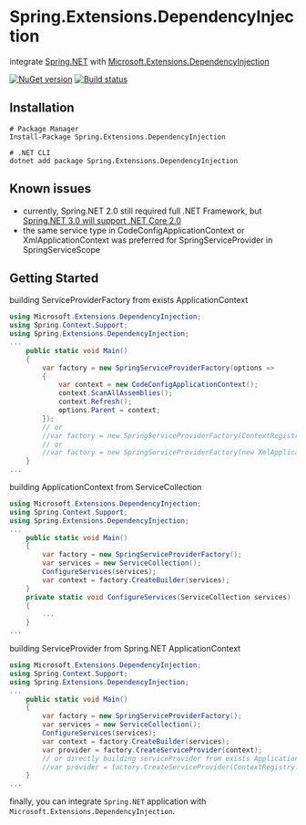 # Spring.Extensions.DependencyInjection

integrate [Spring.NET](https://github.com/spring-projects/spring-net) with [Microsoft.Extensions.DependencyInjection](https://github.com/aspnet/DependencyInjection)

[![NuGet version](https://img.shields.io/nuget/v/Spring.Extensions.DependencyInjection.svg?style=flat-square)](https://www.nuget.org/packages/Spring.Extensions.DependencyInjection/)
[![Build status](https://ci.appveyor.com/api/projects/status/cne5xd6c9dbmbxtr?svg=true)](https://ci.appveyor.com/project/akunzai/spring-extensions-dependencyinjection)

## Installation

```shell
# Package Manager
Install-Package Spring.Extensions.DependencyInjection

# .NET CLI
dotnet add package Spring.Extensions.DependencyInjection
```

## Known issues

- currently, Spring.NET 2.0 still required full .NET Framework, but [Spring.NET 3.0 will support .NET Core 2.0](https://github.com/spring-projects/spring-net/issues/133)
- the same service type in CodeConfigApplicationContext or XmlApplicationContext was preferred for SpringServiceProvider in SpringServiceScope

## Getting Started

building ServiceProviderFactory from exists ApplicationContext

```csharp
using Microsoft.Extensions.DependencyInjection;
using Spring.Context.Support;
using Spring.Extensions.DependencyInjection;
...
    public static void Main()
    {
        var factory = new SpringServiceProviderFactory(options =>
        {
            var context = new CodeConfigApplicationContext();
            context.ScanAllAssemblies();
            context.Refresh();
            options.Parent = context;
        });
        // or
        //var factory = new SpringServiceProviderFactory(ContextRegistry.GetContext());
        // or
        //var factory = new SpringServiceProviderFactory(new XmlApplicationContext("objects.xml"));
    }
...
```

building ApplicationContext from ServiceCollection

```csharp
using Microsoft.Extensions.DependencyInjection;
using Spring.Context.Support;
using Spring.Extensions.DependencyInjection;
...
    public static void Main()
    {
        var factory = new SpringServiceProviderFactory();
        var services = new ServiceCollection();
        ConfigureServices(services);
        var context = factory.CreateBuilder(services);
    }
    private static void ConfigureServices(ServiceCollection services)
    {
        ...
    }
...
```

building ServiceProvider from Spring.NET ApplicationContext

```csharp
using Microsoft.Extensions.DependencyInjection;
using Spring.Context.Support;
using Spring.Extensions.DependencyInjection;
...
    public static void Main()
    {
        var factory = new SpringServiceProviderFactory();
        var services = new ServiceCollection();
        ConfigureServices(services);
        var context = factory.CreateBuilder(services);
        var provider = factory.CreateServiceProvider(context);
    	// or directly building serviceProvider from exists ApplicationContext without integrae ServiceCollection
        //var provider = factory.CreateServiceProvider(ContextRegistry.GetContext());
    }
...
```

finally, you can integrate `Spring.NET` application with `Microsoft.Extensions.DependencyInjection`.
